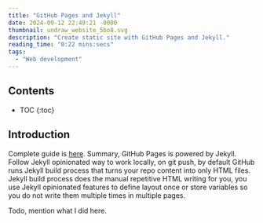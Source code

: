 ```yaml
---
title: "GitHub Pages and Jekyll"
date: 2024-09-12 22:49:21 -0000
thumbnail: undraw_website_5bo8.svg
description: "Create static site with GitHub Pages and Jekyll."
reading_time: "0:22 mins:secs"
tags: 
  - "Web development"
---
```


## Contents

* TOC
{:toc}

## Introduction

Complete guide is <a href="https://docs.github.com/en/free-pro-team@latest/github/working-with-github-pages/setting-up-a-github-pages-site-with-jekyll" target="_blank">here</a>. Summary, GitHub Pages is powered by Jekyll. Follow Jekyll opinionated way to work locally, on git push, by default GitHub runs Jekyll build process that turns your repo content into only HTML files. Jekyll build process does the manual repetitive HTML writing for you, you use Jekyll opinionated features to define layout once or store variables so you do not write them multiple times in multiple pages.

Todo, mention what I did here.